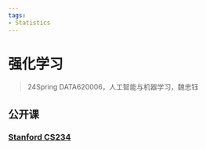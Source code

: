 ```yaml
---
tags:
- Statistics
---
```


# 强化学习
> 24Spring DATA620006，人工智能与机器学习，魏忠钰

## 公开课

### [Stanford CS234](https://web.stanford.edu/class/cs234/index.html)